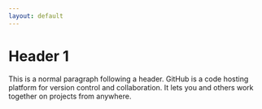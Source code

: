 ```yaml
---
layout: default
---
```


# Header 1

This is a normal paragraph following a header. GitHub is a code hosting platform for version control and collaboration. It lets you and others work together on projects from anywhere.
